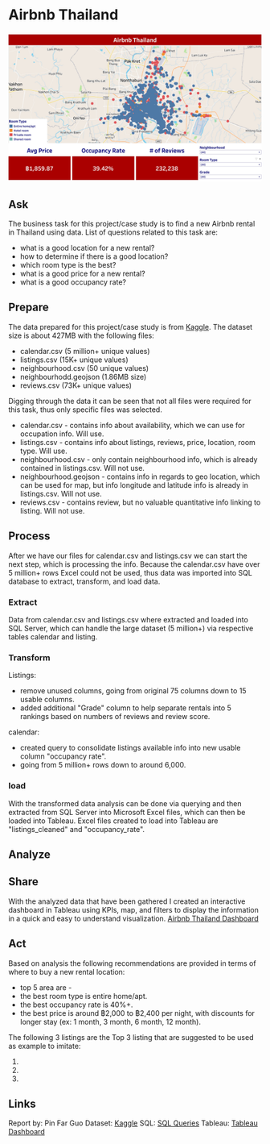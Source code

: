 # Airbnb Thailand
![CoverPage](https://github.com/PinfarGuo/AirbnbThailand/blob/main/AirbnbThailand_CoverPage.jpg)

## Ask
The business task for this project/case study is to find a new Airbnb rental in Thailand using data.
List of questions related to this task are:

 - what is a good location for a new rental?
 - how to determine if there is a good location?
 - which room type is the best?
 - what is a good price for a new rental?
 - what is a good occupancy rate?

## Prepare
The data prepared for this project/case study is from [Kaggle](https://www.kaggle.com/datasets/zhenhaosng/airbnb-in-thailand). The dataset size is about 427MB with the following files:

 - calendar.csv (5 million+ unique values)
 - listings.csv (15K+ unique values)
 - neighbourhood.csv (50 unique values)
 - neighbourhodd.geojson (1.86MB size)
 - reviews.csv (73K+ unique values)

Digging through the data it can be seen that not all files were required for this task, thus only specific files was selected.

 - calendar.csv - contains info about availability, which we can use for occupation info. Will use.
 - listings.csv - contains info about listings, reviews, price, location, room type. Will use.
 - neighbourhood.csv - only contain neighbourhood info, which is already contained in listings.csv. Will not use.
 - neighbourhood.geojson - contains info in regards to geo location, which can be used for map, but info longitude and latitude info is already in listings.csv. Will not use.
 - reviews.csv - contains review, but no valuable quantitative info linking to listing. Will not use.

## Process
After we have our files for calendar.csv and listings.csv we can start the next step, which is processing the info.
Because the calendar.csv have over 5 million+ rows Excel could not be used, thus data was imported into SQL database to extract, transform, and load data.

### Extract
Data from calendar.csv and listings.csv where extracted and loaded into SQL Server, which can handle the large dataset (5 million+) via respective tables calendar and listing.

### Transform
Listings:
 - remove unused columns, going from original 75 columns down to 15 usable columns.
 - added additional "Grade" column to help separate rentals into 5 rankings based on numbers of reviews and review score.

calendar:
- created query to consolidate listings available info into new usable column "occupancy rate". 
- going from 5 million+ rows down to around 6,000. 
 
### load
With the transformed data analysis can be done via querying and then extracted from SQL Server into Microsoft Excel files, which can then be loaded into Tableau.
Excel files created to load into Tableau are "listings_cleaned" and "occupancy_rate".

## Analyze


## Share
With the analyzed data that have been gathered I created an interactive dashboard in Tableau using KPIs, map, and filters to display the information in a quick and easy to understand visualization.
[Airbnb Thailand Dashboard](https://public.tableau.com/app/profile/pinfar.guo/viz/AirbnbThailand_16827895828170/Dashboard1?publish=yes)

## Act
Based on analysis the following recommendations are provided in terms of where to buy a new rental location:
- top 5 area are - 
- the best room type is entire home/apt.
- the best occupancy rate is 40%+.
- the best price is around ฿2,000 to ฿2,400 per night, with discounts for longer stay (ex: 1 month, 3 month, 6 month, 12 month).

The following 3 listings are the Top 3 listing that are suggested to be used as example to imitate:

 1. 
 2. 
 3. 
 
 ## Links
 Report by: Pin Far Guo
 Dataset: [Kaggle](https://www.kaggle.com/datasets/zhenhaosng/airbnb-in-thailand)
 SQL: [SQL Queries](https://github.com/PinfarGuo/AirbnbThailand/blob/main/AirbnbThailand.sql)
 Tableau: [Tableau Dashboard](https://public.tableau.com/app/profile/pinfar.guo/viz/AirbnbThailand_16827895828170/Dashboard1?publish=yes)
